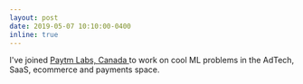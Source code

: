 ```yaml
---
layout: post
date: 2019-05-07 10:10:00-0400
inline: true
---
```


I've joined <a href="http://paytmlabs.com/" target="_blank"> Paytm Labs, Canada </a> to work on cool ML problems in the AdTech, SaaS, ecommerce and payments space.